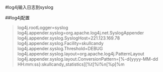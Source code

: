 #log4j输入日志到syslog

##log4j配置
>log4j.rootLogger=syslog
log4j.appender.syslog=org.apache.log4j.net.SyslogAppender
log4j.appender.syslog.SyslogHost=221.123.169.78
log4j.appender.syslog.Facility=skullcandy
log4j.appender.syslog.Threshold=DEBUG
log4j.appender.syslog.layout=org.apache.log4j.PatternLayout
log4j.appender.syslog.layout.ConversionPattern=[%-d{yyyy-MM-dd HH:mm:ss}:skullcandy_statistics][%t]%l%n[%p]%m



